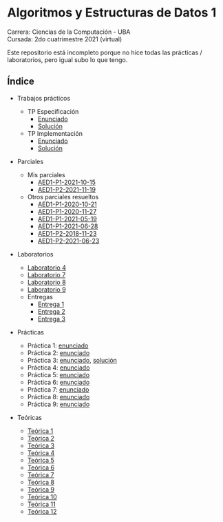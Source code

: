 # Algoritmos y Estructuras de Datos 1

Carrera: Ciencias de la Computación - UBA\
Cursada: 2do cuatrimestre 2021 (virtual)

Este repositorio está incompleto porque no hice todas las prácticas / laboratorios, pero igual subo lo que tengo.

## Índice

- Trabajos prácticos

  - TP Especificación
    - [Enunciado](TPs/TPE/TPE-Enunciado.pdf)
    - [Solución](TPs/TPE/TPE-Solución.pdf)
  - TP Implementación
    - [Enunciado](TPs/TPI/TPI-Enunciado.pdf)
    - [Solución](TPs/TPI)

- Parciales

  - Mis parciales
    - [AED1-P1-2021-10-15](Parciales/AED1-P1-2021-10-15/AED1-P1-2021-10-15.pdf)
    - [AED1-P2-2021-11-19](Parciales/AED1-P2-2021-11-19)
  - Otros parciales resueltos
    - [AED1-P1-2020-10-21](Parciales/AED1-P1-2020-10-21)
    - [AED1-P1-2020-11-27](Parciales/AED1-P1-2020-11-27)
    - [AED1-P1-2021-05-19](Parciales/AED1-P1-2021-05-19)
    - [AED1-P1-2021-06-28](Parciales/AED1-P1-2021-06-28)
    - [AED1-P2-2018-11-23](Parciales/AED1-P2-2018-11-23)
    - [AED1-P2-2021-06-23](Parciales/AED1-P2-2021-06-23)

- Laboratorios

  - [Laboratorio 4](Laboratorios/Labo4)
  - [Laboratorio 7](Laboratorios/Labo7)
  - [Laboratorio 8](Laboratorios/Labo8)
  - [Laboratorio 9](Laboratorios/Labo9)
  - Entregas
    - [Entrega 1](Laboratorios/Entregas/Entrega1)
    - [Entrega 2](Laboratorios/Entregas/Entrega2)
    - [Entrega 3](Laboratorios/Entregas/Entrega3)

- Prácticas

  - Práctica 1: [enunciado](Prácticas/Enunciados/Práctica1.pdf)
  - Práctica 2: [enunciado](Prácticas/Enunciados/Práctica2.pdf)
  - Práctica 3: [enunciado](Prácticas/Enunciados/Práctica3.pdf), [solución](Prácticas/Soluciones/Práctica3.pdf)
  - Práctica 4: [enunciado](Prácticas/Enunciados/Práctica4.pdf)
  - Práctica 5: [enunciado](Prácticas/Enunciados/Práctica5.pdf)
  - Práctica 6: [enunciado](Prácticas/Enunciados/Práctica6.pdf)
  - Práctica 7: [enunciado](Prácticas/Enunciados/Práctica7.pdf)
  - Práctica 8: [enunciado](Prácticas/Enunciados/Práctica8.pdf)
  - Práctica 9: [enunciado](Prácticas/Enunciados/Práctica9.pdf)

- Teóricas
  - [Teórica 1](Teóricas/Teórica01.pdf)
  - [Teórica 2](Teóricas/Teórica02.pdf)
  - [Teórica 3](Teóricas/Teórica03.pdf)
  - [Teórica 4](Teóricas/Teórica04.pdf)
  - [Teórica 5](Teóricas/Teórica05.pdf)
  - [Teórica 6](Teóricas/Teórica06.pdf)
  - [Teórica 7](Teóricas/Teórica07.pdf)
  - [Teórica 8](Teóricas/Teórica08.pdf)
  - [Teórica 9](Teóricas/Teórica09.pdf)
  - [Teórica 10](Teóricas/Teórica10.pdf)
  - [Teórica 11](Teóricas/Teórica11.pdf)
  - [Teórica 12](Teóricas/Teórica12.pdf)
